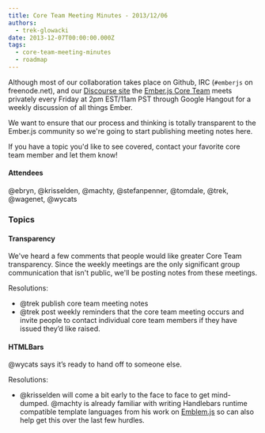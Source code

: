 ```yaml
---
title: Core Team Meeting Minutes - 2013/12/06
authors:
  - trek-glowacki
date: 2013-12-07T00:00:00.000Z
tags:
  - core-team-meeting-minutes
  - roadmap
---
```



Although most of our collaboration takes place on Github, IRC 
(`#emberjs` on freenode.net), and our [Discourse site](http://discuss.emberjs.com/)
the [Ember.js Core Team](/team) meets privately every 
Friday at 2pm EST/11am PST through Google Hangout for a weekly 
discussion of all things Ember.

We want to ensure that our process and thinking is totally transparent
to the Ember.js community so we're going to start publishing meeting
notes here.

If you have a topic you'd like to see covered, contact your favorite
core team member and let them know!

#### Attendees

@ebryn, @krisselden, @machty, @stefanpenner, @tomdale, @trek, @wagenet, @wycats

### Topics

#### Transparency

We've heard a few comments that people would like greater Core Team transparency.
Since the weekly meetings are the only significant group communication that isn't
public, we'll be posting notes from these meetings.

Resolutions:

* @trek publish core team meeting notes
* @trek post weekly reminders that the core team meeting occurs and invite people
    to contact individual core team members if they have issued they’d like raised.

#### HTMLBars

@wycats says it’s ready to hand off to someone else. 

Resolutions:
  
* @krisselden will come a bit early to the face to face to get mind-dumped. @machty
    is already familiar with writing Handlebars runtime compatible template languages
    from his work on [Emblem.js](http://emblemjs.com/) so can also help get this
    over the last few hurdles.
